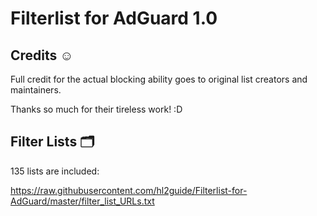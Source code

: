 # Filterlist for AdGuard 1.0

## Credits ☺️

Full credit for the actual blocking ability goes to original list creators and maintainers.

Thanks so much for their tireless work! :D

## Filter Lists 🗂️

135 lists are included:

<https://raw.githubusercontent.com/hl2guide/Filterlist-for-AdGuard/master/filter_list_URLs.txt>
